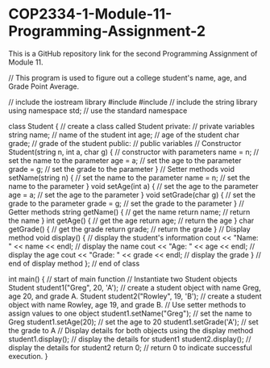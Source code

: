 # COP2334-1-Module-11-Programming-Assignment-2
This is a GitHub repository link for the second Programming Assignment of Module 11.

// This program is used to figure out a college student's name, age, and Grade Point Average.

// include the iostream library
#include <iostream>
#include <string> // include the string library
using namespace std; // use the standard namespace

class Student { // create a class called Student
private: // private variables
    string name; // name of the student
    int age; // age of the student
    char grade; // grade of the student
public: // public variables
    // Constructor
    Student(string n, int a, char g) { // constructor with parameters
        name = n; // set the name to the parameter
        age = a; // set the age to the parameter
        grade = g; // set the grade to the parameter
    }
    // Setter methods
    void setName(string n) { // set the name to the parameter
        name = n; // set the name to the parameter
    }
    void setAge(int a) { // set the age to the parameter
        age = a; // set the age to the parameter
    }
    void setGrade(char g) { // set the grade to the parameter
        grade = g; // set the grade to the parameter
    }
    // Getter methods
    string getName() { // get the name
        return name; // return the name
    }
    int getAge() { // get the age
        return age; // return the age
    }
    char getGrade() { // get the grade
        return grade; // return the grade
    }
    // Display method 
    void display() { // display the student's information
        cout << "Name: " << name << endl; // display the name
        cout << "Age: " << age << endl; // display the age
        cout << "Grade: " << grade << endl; // display the grade
    } // end of display method
}; // end of class

int main() { // start of main function
    // Instantiate two Student objects
    Student student1("Greg", 20, 'A'); // create a student object with name Greg, age 20, and grade A.
    Student student2("Rowley", 19, 'B'); // create a student object with name Rowley, age 19, and grade B.
    // Use setter methods to assign values to one object
    student1.setName("Greg"); // set the name to Greg
    student1.setAge(20); // set the age to 20
    student1.setGrade('A'); // set the grade to A
    // Display details for both objects using the display method
    student1.display(); // display the details for student1
    student2.display(); // display the details for student2
    return 0; // return 0 to indicate successful execution.
}
